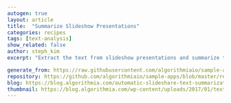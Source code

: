 ```yaml
---
autogen: true
layout: article
title:  "Summarize Slideshow Presentations"
categories: recipes
tags: [text-analysis]
show_related: false
author: steph_kim
excerpt: "Extract the text from slideshow presentations and summarize the content"

generate_from: https://raw.githubusercontent.com/algorithmiaio/sample-apps/master/recipes/Summarize-SlideShare-Presentations/README.md
repository: https://github.com/algorithmiaio/sample-apps/blob/master/recipes/Summarize-SlideShare-Presentations/
blog: https://blog.algorithmia.com/automatic-slideshare-text-summarization/
thumbnail: https://blog.algorithmia.com/wp-content/uploads/2017/01/text-summarizer-algorithm.jpg
---
```

